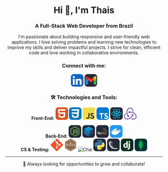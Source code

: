 <h1 align="center">Hi 👋, I'm Thais</h1>
<h3 align="center">A Full-Stack Web Developer from Brazil</h3>

<p align="center">I'm passionate about building responsive and user-friendly web applications. I love solving problems and learning new technologies to improve my skills and deliver impactful projects. I strive for clean, efficient code and love working in collaborative environments.</p>

<h3 align="center">Connect with me:</h3>
<p align="center">
<a href="https://linkedin.com/in/thais-souza-rosa" target="blank"><img align="center" src="https://github.com/tandpfun/skill-icons/raw/main/icons/LinkedIn.svg" alt="linkedin" height="40" width="40" /></a>
<a href="mailto:tsrosa18@gmail.com" target="blank"><img align="center" src="https://raw.githubusercontent.com/tandpfun/skill-icons/main/icons/Gmail-Dark.svg" alt="gmail" height="40" width="40" /></a>
</p>

<h3 align="center">🛠️ Technologies and Tools:</h3>
<p align="center">
  <strong>Front-End:</strong>
  <a> <img src="https://raw.githubusercontent.com/tandpfun/skill-icons/main/icons/HTML.svg" alt="HTML" width="40" height="40" /> </a>
  <a> <img src="https://raw.githubusercontent.com/tandpfun/skill-icons/main/icons/CSS.svg" alt="CSS" width="40" height="40" /> </a>
  <a> <img src="https://raw.githubusercontent.com/devicons/devicon/master/icons/javascript/javascript-original.svg" alt="JavaScript" width="40" height="40" /> </a>
  <a> <img src="https://raw.githubusercontent.com/tandpfun/skill-icons/65dea6c4eaca7da319e552c09f4cf5a9a8dab2c8/icons/TypeScript.svg" alt="TypeScript" width="40" height="40" /> </a>
  <a> <img src="https://raw.githubusercontent.com/tandpfun/skill-icons/65dea6c4eaca7da319e552c09f4cf5a9a8dab2c8/icons/React-Dark.svg" alt="React" width="40" height="40" /> </a>
  <a> <img src="https://raw.githubusercontent.com/devicons/devicon/master/icons/redux/redux-original.svg" alt="Redux" width="40" height="40" /> </a>
</p>

<div align="center">
  <strong>Back-End:</strong>
  <a> <img src="https://raw.githubusercontent.com/tandpfun/skill-icons/65dea6c4eaca7da319e552c09f4cf5a9a8dab2c8/icons/NodeJS-Dark.svg" alt="Node.js" width="40" height="40" /> </a>
  <a> <img src="https://raw.githubusercontent.com/tandpfun/skill-icons/65dea6c4eaca7da319e552c09f4cf5a9a8dab2c8/icons/Sequelize-Dark.svg" alt="Sequelize" width="40" height="40" /> </a>
  <a> <img src="https://raw.githubusercontent.com/tandpfun/skill-icons/65dea6c4eaca7da319e552c09f4cf5a9a8dab2c8/icons/MySQL-Dark.svg" alt="MySQL" width="40" height="40" /> </a>
  <a> <img src="https://raw.githubusercontent.com/tandpfun/skill-icons/main/icons/Docker.svg" alt="Docker" width="40" height="40" /> </a>
</div>

<div align="center">
  <strong>CS & Testing:</strong>
  <a> <img src="https://raw.githubusercontent.com/devicons/devicon/master/icons/git/git-original.svg" alt="Git" width="40" height="40" /> </a>
  <a> <img src="https://raw.githubusercontent.com/devicons/devicon/master/icons/mocha/mocha-plain.svg" alt="Mocha" width="40" height="40" /> </a>
  <a> <img src="https://camo.githubusercontent.com/aadaadaede0d9d49b9445eaf9ffad39b10a38c531da4a2595b1ea4943a2ebf91/687474703a2f2f636861696a732e636f6d2f696d672f636861692d6c6f676f2e706e67" alt="Chai" width="40" height="40" /> </a>
  <a> <img src="https://raw.githubusercontent.com/tandpfun/skill-icons/main/icons/Python-Dark.svg" alt="Python" width="40" height="40" /> </a>
  <a> <img src="https://raw.githubusercontent.com/tandpfun/skill-icons/main/icons/Flask-Dark.svg" alt="Flask" width="40" height="40" /> </a>
  <a> <img src="https://raw.githubusercontent.com/tandpfun/skill-icons/main/icons/Django.svg" alt="Django" width="40" height="40" /> </a>
  <a> <img src="https://raw.githubusercontent.com/tandpfun/skill-icons/main/icons/MongoDB.svg" alt="MongoDB" width="40" height="40" /> </a>
</div>

<hr>

<p align="center">🌱 Always looking for opportunities to grow and collaborate!</p>


